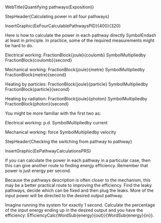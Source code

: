WebTitle{Quantifying pathways(Exposition)}

StepHeader{Calculating power in all four pathways}

InsertGraphic{EeFourCalculablePathwaysPID}{400}{320}

Here is how to calculate the power in each pathway directly SymbolEndash at least in principle. In practice, some of the required measurements might be hard to do.

Electrical working: FractionBlock{joule}{coulomb} SymbolMultipliedby  FractionBlock{coulomb}{second}

Mechanical working: FractionBlock{joule}{metre} SymbolMultipliedby  FractionBlock{metre}{second}

Heating by particles: FractionBlock{joule}{particle} SymbolMultipliedby  FractionBlock{particle}{second}

Heating by radiation: FractionBlock{joule}{photon} SymbolMultipliedby  FractionBlock{photon}{second}

You might be more familiar with the first two as:

Electrical working: p.d. SymbolMultipliedby current

Mechanical working: force SymbolMultipliedby velocity

StepHeader{Checking the switching from pathway to pathway}

InsertGraphic{EePathwayCalculationsPRS}

If you can calculate the power in each pathway in a particular case, then this can give another route to finding energy efficiency. Remember that power is just energy per second.

Because the pathways description is often closer to the mechanism, this may be a better practical route to improving the efficiency. Find the leaky pathways, decide which can be fixed and then plug the leaks. More of the input power will be directed to the desired output pathway.

Imagine running the system for exactly 1 second. Calculate the percentage of the input energy ending up in the desired output and you have the efficiency: EfficiencyCalc{WordSub{energy}{out}}{WordSub{energy}{in}}.

